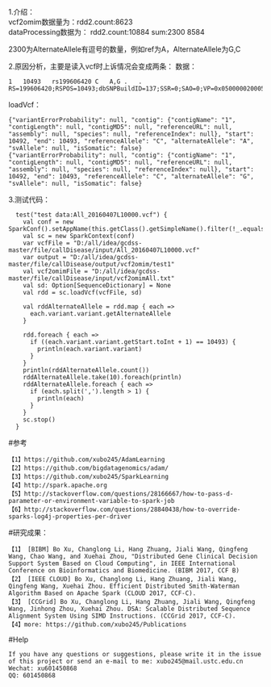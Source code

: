


1.介绍：   
vcf2omim数据量为：rdd2.count:8623	   
dataProcessing数据为：
rdd2.count:10884
sum:2300
8584

2300为AlternateAllele有逗号的数量，例如ref为A，AlternateAllele为G,C


2.原因分析，主要是读入vcf时上诉情况会变成两条：
数据：

	1	10493	rs199606420	C	A,G	.	.	RS=199606420;RSPOS=10493;dbSNPBuildID=137;SSR=0;SAO=0;VP=0x050000020005000002000100;GENEINFO=DDX11L1:100287102;WGT=1;VC=SNV;R5;ASP


loadVcf：

	{"variantErrorProbability": null, "contig": {"contigName": "1", "contigLength": null, "contigMD5": null, "referenceURL": null, "assembly": null, "species": null, "referenceIndex": null}, "start": 10492, "end": 10493, "referenceAllele": "C", "alternateAllele": "A", "svAllele": null, "isSomatic": false}
	{"variantErrorProbability": null, "contig": {"contigName": "1", "contigLength": null, "contigMD5": null, "referenceURL": null, "assembly": null, "species": null, "referenceIndex": null}, "start": 10492, "end": 10493, "referenceAllele": "C", "alternateAllele": "G", "svAllele": null, "isSomatic": false}


3.测试代码：
	
	  test("test data:All_20160407L10000.vcf") {
	    val conf = new SparkConf().setAppName(this.getClass().getSimpleName().filter(!_.equals('$'))).setMaster("local[4]")
	    val sc = new SparkContext(conf)
	    var vcfFile = "D:/all/idea/gcdss-master/file/callDisease/input/All_20160407L10000.vcf"
	    var output = "D:/all/idea/gcdss-master/file/callDisease/output/vcf2omim/test1"
	    val vcf2omimFile = "D:/all/idea/gcdss-master/file/callDisease/input/vcf2omimAll.txt"
	    val sd: Option[SequenceDictionary] = None
	    val rdd = sc.loadVcf(vcfFile, sd)
	
	    val rddAlternateAllele = rdd.map { each =>
	      each.variant.variant.getAlternateAllele
	    }
	
	    rdd.foreach { each =>
	      if ((each.variant.variant.getStart.toInt + 1) == 10493) {
	        println(each.variant.variant)
	      }
	    }
	    println(rddAlternateAllele.count())
	    rddAlternateAllele.take(10).foreach(println)
	    rddAlternateAllele.foreach { each =>
	      if (each.split(',').length > 1) {
	        println(each)
	      }
	    }
	    sc.stop()
	  }
	  
#参考

	【1】https://github.com/xubo245/AdamLearning
	【2】https://github.com/bigdatagenomics/adam/ 
	【3】https://github.com/xubo245/SparkLearning
	【4】http://spark.apache.org
	【5】http://stackoverflow.com/questions/28166667/how-to-pass-d-parameter-or-environment-variable-to-spark-job  
	【6】http://stackoverflow.com/questions/28840438/how-to-override-sparks-log4j-properties-per-driver

		
#研究成果：

	【1】 [BIBM] Bo Xu, Changlong Li, Hang Zhuang, Jiali Wang, Qingfeng Wang, Chao Wang, and Xuehai Zhou, "Distributed Gene Clinical Decision Support System Based on Cloud Computing", in IEEE International Conference on Bioinformatics and Biomedicine. (BIBM 2017, CCF B)
	【2】 [IEEE CLOUD] Bo Xu, Changlong Li, Hang Zhuang, Jiali Wang, Qingfeng Wang, Xuehai Zhou. Efficient Distributed Smith-Waterman Algorithm Based on Apache Spark (CLOUD 2017, CCF-C).
	【3】 [CCGrid] Bo Xu, Changlong Li, Hang Zhuang, Jiali Wang, Qingfeng Wang, Jinhong Zhou, Xuehai Zhou. DSA: Scalable Distributed Sequence Alignment System Using SIMD Instructions. (CCGrid 2017, CCF-C).
	【4】more: https://github.com/xubo245/Publications
	
#Help

	If you have any questions or suggestions, please write it in the issue of this project or send an e-mail to me: xubo245@mail.ustc.edu.cn
	Wechat: xu601450868
	QQ: 601450868
	